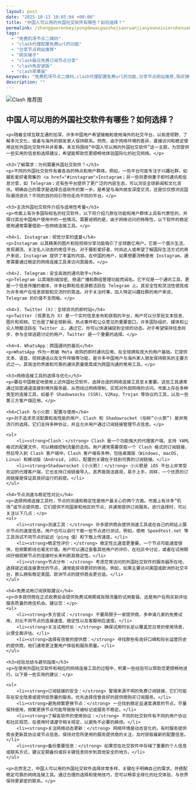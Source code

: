 ```yaml
---
layout: post
date: "2025-10-13 10:05:04 +08:00"
title: "中国人可以用的外国社交软件有哪些？如何选择？"
permalink: /zhongguorenkeyiyongdewaiguoshejiaoruanjianyouneixieruhexuanze/
tags:
  - "免费机场节点二维码"
  - "clash代理配置免费url的功能"
  - "分享节点网站推荐"
  - "购买梯子"
  - "clash每日免费订阅节点分享"
  - "clash免安装版"
  - "clash苹果版"
keywords: "免费机场节点二维码,clash代理配置免费url的功能,分享节点网站推荐,购买梯子,clash每日免费订阅节点分享,clash免安装版,clash苹果版"
description: ""
---
```


![Clash 推荐图](https://clashjd.github.io/assets/img/clash节点推荐购买.png)

## 中国人可以用的外国社交软件有哪些？如何选择？


    <p>随着全球互联互通的加深，许多中国用户希望接触和使用海外的社交平台，以拓宽视野、了解多元文化，或者与海外的朋友家人保持联系。然而，由于网络环境的差异，直接访问和稳定使用这些外国社交软件并非易事。本文将围绕“中国人可以用的外国社交软件”这一主题，为您提供一些实用的信息和选择建议，希望能帮助您更顺畅地体验国际化的社交网络。</p>

    <h3>了解需求：为何需要外国社交软件？</h3>
    <p>不同的外国社交软件有着各自的特点和用户群体。例如，一些平台可能专注于兴趣社群，如摄影爱好者聚集的 <a href="#instagram">Instagram；另一些则更侧重于即时通讯和信息分享，如 Telegram；还有些平台提供了更广泛的内容生态，可以浏览全球新闻和文化资讯。明确自己的需求是选择合适软件的第一步。是希望与海外朋友深度交流，还是仅仅想浏览国际潮流资讯？不同的目的将引导你走向不同的平台。</p>

    <h3>主流外国社交软件介绍与适用性考量</h3>
    <p>市面上有许多国际知名的社交软件，以下将介绍几款在功能和用户群体上具有代表性的，并探讨其在中国用户使用中的一些情况。需要说明的是，由于网络访问的特殊性，以下软件的稳定使用通常需要借助一些网络连接工具。</p>

    <h4>1. Instagram：视觉分享的盛宴</h4>
    <p>Instagram 以其精美的图片和短视频分享功能吸引了全球数亿用户。它是一个展示生活、发现潮流、关注名人动态的绝佳平台。对于摄影爱好者、时尚达人或希望了解国际生活方式的用户来说，Instagram 提供了丰富的内容。在中国的用户，如果想要流畅使用 Instagram，通常需要通过稳定的网络连接工具来访问其服务。</p>

    <h4>2. Telegram：安全高效的通讯助手</h4>
    <p>Telegram 以其端到端加密、频道广播和群组管理功能而闻名。它不仅是一个通讯工具，更是一个信息传播的载体，许多社群和信息源都活跃在 Telegram 上。其安全性和灵活性使其成为许多用户在信息获取和交流时的首选。对于关注时事、加入特定兴趣社群的用户来说，Telegram 的价值不言而喻。</p>

    <h4>3. Twitter (X)：全球资讯的即时站</h4>
    <p>Twitter (现更名为 X) 是一个实时信息发布和获取的平台，用户可以分享短文本信息、图片和视频。它也是了解全球新闻、热点事件和公众意见的重要窗口。许多国际组织、媒体和公众人物都活跃在 Twitter 上，通过它，你可以快速捕捉到全球的动态。对于希望保持信息同步、参与全球话题讨论的用户，Twitter 是一个重要的选择。</p>

    <h4>4. WhatsApp：跨国通讯的基石</h4>
    <p>WhatsApp 作为一款被 Meta 收购的即时通讯应用，在全球拥有庞大的用户基础。它提供文本、语音、视频通话以及文件传输等功能，是许多中国用户与海外家人朋友保持联系的主要方式之一。其简洁的界面和可靠的通讯质量使其成为跨国沟通的常用工具。</p>

    <h3>网络连接工具的选择与优化</h3>
    <p>要在中国稳定地使用上述外国社交软件，选择合适的网络连接工具至关重要。这些工具通常通过加密通道连接到境外服务器，从而绕过网络限制，实现对外部网络的访问。市面上存在多种类型的连接工具，如基于 Shadowsocks (SSR)、V2Ray、Trojan 等协议的工具，以及一些第三方客户端应用。</p>

    <h4>Clash 与小火箭：配置与使用</h4>
    <p>对于追求灵活配置和高性能的用户，Clash 和 Shadowrocket (俗称“小火箭”) 是非常流行的选择。它们支持多种协议，并且允许用户通过订阅链接管理节点信息。</p>

    <ul>
        <li><strong>Clash：</strong> Clash 是一个功能强大的代理客户端，支持 YAML 格式的配置文件，可以精细控制流量的走向。用户通常需要获取一个 Clash 格式的订阅链接，然后导入到 Clash 客户端中。Clash 客户端有多种，包括桌面版（Windows, macOS, Linux）和移动版（Android, iOS）。配置的关键在于找到可靠的订阅链接。</li>
        <li><strong>Shadowrocket (小火箭)：</strong> 小火箭是 iOS 平台上非常受欢迎的代理客户端，它也支持订阅链接导入。其界面简洁直观，易于上手。同样，一个优质的订阅链接是保证其良好运行的前提。</li>
    </ul>

    <h4>节点测速与稳定性对比</h4>
    <p>选择网络连接工具时，节点的测速和稳定性是用户最关心的两个方面。市面上有许多“机场”或节点提供商，它们提供不同国家和地区的节点，并通常提供订阅服务。进行选择时，可以关注以下几点：</p>
    <ul>
        <li><strong>测速工具：</strong> 许多提供商会提供测速工具或在自己的网站上展示节点的速度信息。用户也可以自行下载一些节点进行测试，例如，使用 Speedtest.net 等工具测试不同节点的延迟（ping 值）和下载上传速度。</li>
        <li><strong>稳定性评价：</strong> 稳定性比速度更重要。一个节点可能速度很快，但频繁断线也毫无价值。用户可以通过查看其他用户的评价、在社区中讨论，或者在试用期间仔细观察节点的连接时长来判断其稳定性。</li>
        <li><strong>节点分布：</strong> 考虑您常访问的外国社交软件的服务器所在地，选择就近或连接更优的节点，通常能获得更好的体验。例如，如果主要访问美国或欧洲的社交平台，那么拥有稳定美国、欧洲节点的提供商会更合适。</li>
    </ul>

    <h4>免费试用订阅获取建议</h4>
    <p>许多提供商在正式收费前会提供免费试用期或有限流量的试用套餐。这是用户在购买前评估服务质量的绝佳机会。建议您：</p>
    <ul>
        <li><strong>多方尝试：</strong> 不要局限于一家提供商，多申请几家的免费试用，对比不同节点的连接速度、稳定性以及客服响应速度。</li>
        <li><strong>关注试用时长：</strong> 确保试用时长足以覆盖您日常的使用场景，以便全面评估。</li>
        <li><strong>选择有信誉的提供商：</strong> 寻找那些有良好口碑和较长运营历史的提供商，他们通常更注重用户体验和服务质量。</li>
    </ul>

    <h3>经验总结与避坑指南</h3>
    <p>在使用外国社交软件和相应的网络连接工具的过程中，积累一些经验可以帮助您更顺畅地进行。以下是一些实用的建议：</p>

    <ul>
        <li><strong>订阅链接的安全：</strong> 警惕来源不明的免费订阅链接，它们可能存在安全隐患或提供低质量的服务。优先选择信誉良好的提供商购买订阅服务。</li>
        <li><strong>避免频繁更换节点：</strong> 一旦找到稳定且速度满意的节点，尽量保持使用，频繁更换节点可能导致账号被标记或服务不稳定。</li>
        <li><strong>了解各软件的使用协议：</strong> 不同的社交软件有不同的用户协议和社区规范，在使用时请遵守相关规定，以避免不必要的麻烦。</li>
        <li><strong>关注网络动态更新：</strong> 网络环境是动态变化的，有时服务提供商会更新其协议或节点信息。保持对您所使用的服务提供商的关注，及时获取最新的配置信息。</li>
        <li><strong>备份重要信息：</strong> 如果您在社交软件中存储了重要的个人信息或联系方式，建议定期备份或将关键信息同步到其他安全的地方。</li>
    </ul>

    <p>总而言之，中国人可以用的外国社交软件选择非常多样，关键在于明确自己的需求，并搭配稳定可靠的网络连接工具。通过合理的选择和使用技巧，您可以畅享全球化的社交体验，与世界保持更紧密的联系。</p>